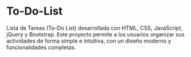 # To-Do-List
Lista de Tareas (To-Do List) desarrollada con HTML, CSS, JavaScript, jQuery y Bootstrap. Este proyecto permite a los usuarios organizar sus actividades de forma simple e intuitiva, con un diseño moderno y funcionalidades completas.
